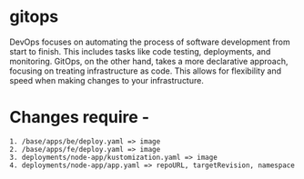 # gitops
DevOps focuses on automating the process of software development from start to finish. This includes tasks like code testing, deployments, and monitoring. GitOps, on the other hand, takes a more declarative approach, focusing on treating infrastructure as code. This allows for flexibility and speed when making changes to your infrastructure.

# Changes require -
    1. /base/apps/be/deploy.yaml => image
    2. /base/apps/fe/deploy.yaml => image
    3. deployments/node-app/kustomization.yaml => image
    4. deployments/node-app/app.yaml => repoURL, targetRevision, namespace